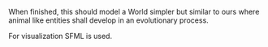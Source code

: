 When finished, this should model a World simpler but similar to ours where animal like entities shall develop in an evolutionary process.


For visualization SFML is used.

